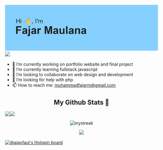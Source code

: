 <!-- <div align="center"><h1>Hi there 👋</div> -->

![Header](header.png)
![](https://komarev.com/ghpvc/?username=ajayfaul)

<!--
**ajayfaul/ajayfaul** is a ✨ _special_ ✨ repository because its `README.md` (this file) appears on your GitHub profile.

Here are some ideas to get you started:


-->

- 🔭 I’m currently working on portfolio website and final project
- 🌱 I’m currently learning fullstack javascript
- 👯 I’m looking to collaborate on web design and development
- 🤔 I’m looking for help with php
- 📫 How to reach me: muhammadfajarm@gmail.com

 <div align="center"><h2>My Github Stats 🌟</div>
  
<!-- [![Ajayfaul's GitHub stats-Dark](https://github-readme-stats.vercel.app/api?username=ajayfaul&show_icons=true&theme=dark#gh-dark-mode-only)](https://github.com/ajayfaul/github-readme-stats#gh-dark-mode-only)
[![Ajayfaul's GitHub stats-Light](https://github-readme-stats.vercel.app/api?username=ajayfaul&show_icons=true&theme=default#gh-light-mode-only)](https://github.com/ajayfaul/github-readme-stats#gh-light-mode-only)
[![Top Langs](https://github-readme-stats.vercel.app/api/top-langs/?username=ajayfaul&layout=compact)](https://github.com/ajayfaul/github-readme-stats)
[![GitHub Streak](http://github-readme-streak-stats.herokuapp.com?user=ajayfaul&theme=dracula&hide_border=true)](https://git.io/streak-stats) -->



<div style="display: flex; flex-direction: row;">
 <img class="img" src="https://github-readme-stats.vercel.app/api?username=ajayfaul&show_icons=true" />
 <img class="img" src="https://github-readme-stats.vercel.app/api/top-langs/?username=ajayfaul&layout=compact" />
</div>

<p align="center">
    <img class="img" src="http://github-readme-streak-stats.herokuapp.com?user=ajayfaul&theme=dracula&hide_border=true" alt="mystreak"/>
</p>

<p align="center">
    <img class="img" src="https://quotes-github-readme.vercel.app/api?type=horizontal&theme=dark">
 </p>

 [![@ajayfaul's Holopin board](https://holopin.me/ajayfaul)](https://holopin.io/@ajayfaul)
